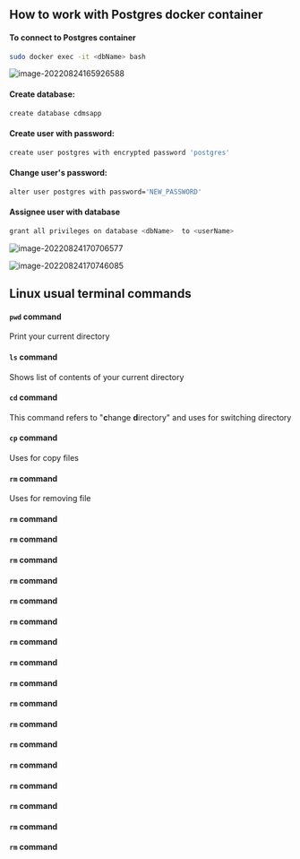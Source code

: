 ## How to work with Postgres docker container 

#### To connect to Postgres container

```bash
sudo docker exec -it <dbName> bash
```



![image-20220824165926588](\image-20220824165926588.png)

#### Create database:

```bash
create database cdmsapp

```

#### Create user with password:

```bash
create user postgres with encrypted password 'postgres'
```

#### Change user's password:

```bash
alter user postgres with password='NEW_PASSWORD'
```

#### Assignee user with database

```bash
grant all privileges on database <dbName>  to <userName>
```

![image-20220824170706577](\image-20220824170706577.png)

![image-20220824170746085](\image-20220824170746085.png)

## Linux usual terminal commands

#### **`pwd`**  command 

Print your current directory 

#### **`ls`** command 

Shows list of contents of your current directory

#### **`cd`** command

This command refers to "**c**hange **d**irectory"  and uses for switching directory

#### **`cp`** command

Uses for copy files 

#### **`rm`** command

Uses for removing file

#### **`rm`** command



#### **`rm`** command
#### **`rm`** command
#### **`rm`** command
#### **`rm`** command
#### **`rm`** command
#### **`rm`** command
#### **`rm`** command
#### **`rm`** command
#### **`rm`** command
#### **`rm`** command
#### **`rm`** command
#### **`rm`** command
#### **`rm`** command
#### **`rm`** command
#### **`rm`** command
#### **`rm`** command